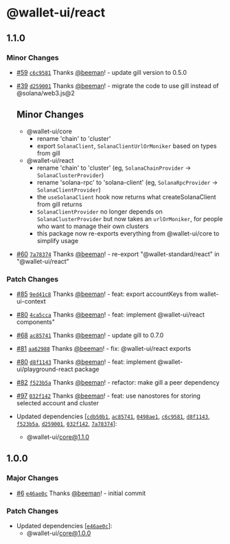 # @wallet-ui/react

## 1.1.0

### Minor Changes

- [#59](https://github.com/wallet-ui/wallet-ui/pull/59) [`c6c9581`](https://github.com/wallet-ui/wallet-ui/commit/c6c9581bc2700dca1758e46fb2ca835627aa830d) Thanks [@beeman](https://github.com/beeman)! - update gill version to 0.5.0

- [#39](https://github.com/wallet-ui/wallet-ui/pull/39) [`d259001`](https://github.com/wallet-ui/wallet-ui/commit/d259001d8775f6290767a014c2e086b97b790747) Thanks [@beeman](https://github.com/beeman)! - migrate the code to use gill instead of @solana/web3.js@2

    ## Minor Changes

    - @wallet-ui/core
        - rename 'chain' to 'cluster'
        - export `SolanaClient`, `SolanaClientUrlOrMoniker` based on types from gill
    - @wallet-ui/react
        - rename 'chain' to 'cluster' (eg, `SolanaChainProvider` -> `SolanaClusterProvider`)
        - rename 'solana-rpc' to 'solana-client' (eg, `SolanaRpcProvider` -> `SolanaClientProvider`)
        - the `useSolanaClient` hook now returns what createSolanaClient from gill returns
        - `SolanaClientProvider` no longer depends on `SolanaClusterProvider` but now takes an `urlOrMoniker`, for people
          who want to manage their own clusters
        - this package now re-exports everything from @wallet-ui/core to simplify usage

- [#60](https://github.com/wallet-ui/wallet-ui/pull/60) [`7a78374`](https://github.com/wallet-ui/wallet-ui/commit/7a78374c04e1e5b51e3e7adb3dc2b640d5a334cf) Thanks [@beeman](https://github.com/beeman)! - re-export "@wallet-standard/react" in "@wallet-ui/react"

### Patch Changes

- [#85](https://github.com/wallet-ui/wallet-ui/pull/85) [`9ed41c8`](https://github.com/wallet-ui/wallet-ui/commit/9ed41c8cfc7798926e77c430aab7ac5ac124a36f) Thanks [@beeman](https://github.com/beeman)! - feat: export accountKeys from wallet-ui-context

- [#80](https://github.com/wallet-ui/wallet-ui/pull/80) [`4ca5cca`](https://github.com/wallet-ui/wallet-ui/commit/4ca5cca2538341fc98eb79f0df9af1ca4a014bc8) Thanks [@beeman](https://github.com/beeman)! - feat: implement @wallet-ui/react components"

- [#68](https://github.com/wallet-ui/wallet-ui/pull/68) [`ac85741`](https://github.com/wallet-ui/wallet-ui/commit/ac8574146f516a0184dcb8a83228e1b0cd1228cf) Thanks [@beeman](https://github.com/beeman)! - update gill to 0.7.0

- [#81](https://github.com/wallet-ui/wallet-ui/pull/81) [`aa62988`](https://github.com/wallet-ui/wallet-ui/commit/aa629887506fdaf6a6ab49f0f483052733c2e7f1) Thanks [@beeman](https://github.com/beeman)! - fix: @wallet-ui/react exports

- [#80](https://github.com/wallet-ui/wallet-ui/pull/80) [`d8f1143`](https://github.com/wallet-ui/wallet-ui/commit/d8f1143d539fca3eb15706216a5e11668ef5a6b3) Thanks [@beeman](https://github.com/beeman)! - feat: implement @wallet-ui/playground-react package

- [#82](https://github.com/wallet-ui/wallet-ui/pull/82) [`f523b5a`](https://github.com/wallet-ui/wallet-ui/commit/f523b5a76808329eb0945008254de7f4a3f691e0) Thanks [@beeman](https://github.com/beeman)! - refactor: make gill a peer dependency

- [#97](https://github.com/wallet-ui/wallet-ui/pull/97) [`032f142`](https://github.com/wallet-ui/wallet-ui/commit/032f1422e6e6214c1d1825a0233975a9c6cee397) Thanks [@beeman](https://github.com/beeman)! - feat: use nanostores for storing selected account and cluster

- Updated dependencies [[`cdb50b1`](https://github.com/wallet-ui/wallet-ui/commit/cdb50b1bb7a91f81e23a7df9f52cafa040b00618), [`ac85741`](https://github.com/wallet-ui/wallet-ui/commit/ac8574146f516a0184dcb8a83228e1b0cd1228cf), [`0498ae1`](https://github.com/wallet-ui/wallet-ui/commit/0498ae161983058b0ec7bbc60e55deebed5a6db3), [`c6c9581`](https://github.com/wallet-ui/wallet-ui/commit/c6c9581bc2700dca1758e46fb2ca835627aa830d), [`d8f1143`](https://github.com/wallet-ui/wallet-ui/commit/d8f1143d539fca3eb15706216a5e11668ef5a6b3), [`f523b5a`](https://github.com/wallet-ui/wallet-ui/commit/f523b5a76808329eb0945008254de7f4a3f691e0), [`d259001`](https://github.com/wallet-ui/wallet-ui/commit/d259001d8775f6290767a014c2e086b97b790747), [`032f142`](https://github.com/wallet-ui/wallet-ui/commit/032f1422e6e6214c1d1825a0233975a9c6cee397), [`7a78374`](https://github.com/wallet-ui/wallet-ui/commit/7a78374c04e1e5b51e3e7adb3dc2b640d5a334cf)]:
    - @wallet-ui/core@1.1.0

## 1.0.0

### Major Changes

- [#6](https://github.com/wallet-ui/wallet-ui/pull/6) [`e46ae0c`](https://github.com/wallet-ui/wallet-ui/commit/e46ae0cc18f5be5467548d4e13ab3fc5fc65a1f4) Thanks [@beeman](https://github.com/beeman)! - initial commit

### Patch Changes

- Updated dependencies [[`e46ae0c`](https://github.com/wallet-ui/wallet-ui/commit/e46ae0cc18f5be5467548d4e13ab3fc5fc65a1f4)]:
    - @wallet-ui/core@1.0.0
